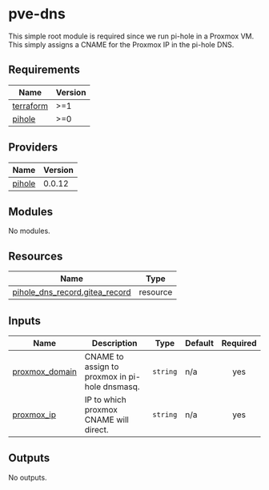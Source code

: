 # pve-dns
This simple root module is required since we run pi-hole in a Proxmox VM. This simply assigns a CNAME for the Proxmox IP in the pi-hole DNS.

<!-- BEGINNING OF PRE-COMMIT-TERRAFORM DOCS HOOK -->
## Requirements

| Name | Version |
|------|---------|
| <a name="requirement_terraform"></a> [terraform](#requirement\_terraform) | >=1 |
| <a name="requirement_pihole"></a> [pihole](#requirement\_pihole) | >=0 |

## Providers

| Name | Version |
|------|---------|
| <a name="provider_pihole"></a> [pihole](#provider\_pihole) | 0.0.12 |

## Modules

No modules.

## Resources

| Name | Type |
|------|------|
| [pihole_dns_record.gitea_record](https://registry.terraform.io/providers/ryanwholey/pihole/latest/docs/resources/dns_record) | resource |

## Inputs

| Name | Description | Type | Default | Required |
|------|-------------|------|---------|:--------:|
| <a name="input_proxmox_domain"></a> [proxmox\_domain](#input\_proxmox\_domain) | CNAME to assign to proxmox in pi-hole dnsmasq. | `string` | n/a | yes |
| <a name="input_proxmox_ip"></a> [proxmox\_ip](#input\_proxmox\_ip) | IP to which proxmox CNAME will direct. | `string` | n/a | yes |

## Outputs

No outputs.
<!-- END OF PRE-COMMIT-TERRAFORM DOCS HOOK -->
